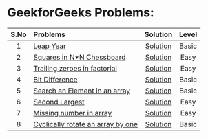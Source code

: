 # GeekforGeeks Problems:
|S.No| Problems  | Solution     | Level |
|:---:| :-------- | :-------: | :--------: |
| 1| [Leap Year](https://practice.geeksforgeeks.org/problems/leap-year0943/1?utm_source=geeksforgeeks&utm_medium=ml_article_practice_tab&utm_campaign=article_practice_tab) | [Solution](https://github.com/ArhanBytes/Rohit-Negi-CPP-DSA-Course/blob/main/Lectures/Lecture_013/Lecture_Code/leapYear.cpp)| Basic |
| 2| [Squares in N*N Chessboard](https://practice.geeksforgeeks.org/problems/squares-in-nn-chessboard1801/1?page=1&difficulty[]=-1&difficulty[]=0&category[]=Numbers&category[]=number-theory&sortBy=submissions) | [Solution](https://github.com/ArhanBytes/Rohit-Negi-CPP-DSA-Course/blob/main/Lectures/Lecture_013/Homework/squares_NxN.cpp)| Easy |
| 3| [Trailing zeroes in factorial](https://www.geeksforgeeks.org/problems/trailing-zeroes-in-factorial5134/1?utm_source=geeksforgeeks&utm_medium=ml_article_practice_tab&utm_campaign=article_practice_tab) | [Solution](https://github.com/ArhanBytes/Rohit-Negi-CPP-DSA-Course/blob/main/Lectures/Lecture_015/Lecture_Code/trailingZeros.cpp)| Easy |
| 4| [Bit Difference](https://practice.geeksforgeeks.org/problems/bit-difference-1587115620/1?utm_source=geeksforgeeks&utm_medium=ml_article_practice_tab&utm_campaign=article_practice_tab) | [Solution](https://github.com/ArhanBytes/Rohit-Negi-CPP-DSA-Course/blob/main/Lectures/Lecture_015/Homework/Q3.cpp)| Basic |
| 5| [Search an Element in an array](https://www.geeksforgeeks.org/problems/search-an-element-in-an-array-1587115621/1?utm_source=geeksforgeeks&utm_medium=ml_article_practice_tab&utm_campaign=article_practice_tab) | [Solution](https://github.com/ArhanBytes/Rohit-Negi-CPP-DSA-Course/blob/main/Lectures/Lecture_017/Lecture_Code/searchElement.cpp)| Basic |
| 6| [Second Largest](https://www.geeksforgeeks.org/problems/second-largest3735/1?utm_source=geeksforgeeks&utm_medium=article_practice_tab&utm_campaign=article_practice_tab) | [Solution](https://github.com/ArhanBytes/Rohit-Negi-CPP-DSA-Course/blob/main/Lectures/Lecture_017/Lecture_Code/secondLargest.cpp)| Easy |
| 7| [Missing number in array](https://www.geeksforgeeks.org/problems/missing-number-in-array1416/1?utm_source=geeksforgeeks&utm_medium=article_practice_tab&utm_campaign=article_practice_tab) | [Solution](https://github.com/ArhanBytes/Rohit-Negi-CPP-DSA-Course/blob/main/Lectures/Lecture_017/Lecture_Code/missingNo.cpp)| Easy |
| 8| [Cyclically rotate an array by one](https://www.geeksforgeeks.org/problems/cyclically-rotate-an-array-by-one2614/1?utm_source=geeksforgeeks&utm_medium=article_practice_tab&utm_campaign=article_practice_tab) | [Solution](https://github.com/ArhanBytes/Rohit-Negi-CPP-DSA-Course/blob/main/Lectures/Lecture_017/Lecture_Code/cycleRotate.cpp)| Basic |
